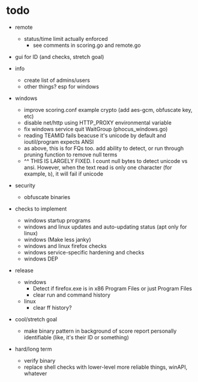 # todo

- remote
  - status/time limit actually enforced
    - see comments in scoring.go and remote.go
- gui for ID (and checks, stretch goal)
- info
  - create list of admins/users
  - other things? esp for windows
- windows
  - improve scoring.conf example crypto (add aes-gcm, obfuscate key, etc)
  - disable net/http using HTTP_PROXY environmental variable
  - fix windows service quit WaitGroup (phocus_windows.go)
  - reading TEAMID fails beacuse it's unicode by default and ioutil/program expects ANSI
  - as above, this is for FQs too. add ability to detect, or run through pruning function to remove null terms
  - ^^ THIS IS LARGELY FIXED. I count null bytes to detect unicode vs ansi. However, when the text read is only one character (for example, `b`), it will fail if unicode

 - security
    - obfuscate binaries

- checks to implement

  - windows startup programs
  - windows and linux updates and auto-updating status (apt only for linux)
  - windows (Make less janky)
  - windows and linux firefox checks
  - windows service-specific hardening and checks
  - windows DEP

- release

  - windows
    - Detect if firefox.exe is in x86 Program Files or just Program Files
    - clear run and command history
  - linux
    - clear ff history?

- cool/stretch goal
    - make binary pattern in background  of score report personally identifiable (like, it's their ID or something)

- hard/long term
  - verify binary
  - replace shell checks with lower-level more reliable things, winAPI, whatever
